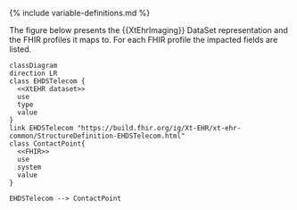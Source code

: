 {% include variable-definitions.md %}

The figure below presents the {{XtEhrImaging}} DataSet representation and the FHIR profiles it maps to. For each FHIR profile the impacted fields are listed.

```mermaid
classDiagram
direction LR
class EHDSTelecom {
  <<XtEHR dataset>>
  use
  type
  value
}
link EHDSTelecom "https://build.fhir.org/ig/Xt-EHR/xt-ehr-common/StructureDefinition-EHDSTelecom.html"
class ContactPoint{
  <<FHIR>>
  use
  system
  value
}

EHDSTelecom --> ContactPoint
```

